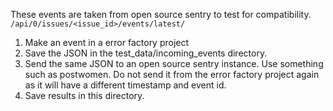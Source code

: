 These events are taken from open source sentry to test for compatibility. `/api/0/issues/<issue_id>/events/latest/`

1. Make an event in a error factory project
2. Save the JSON in the test_data/incoming_events directory.
3. Send the same JSON to an open source sentry instance. Use something such as postwomen. Do not send it from the error factory project again as it will have a different timestamp and event id.
4. Save results in this directory.
